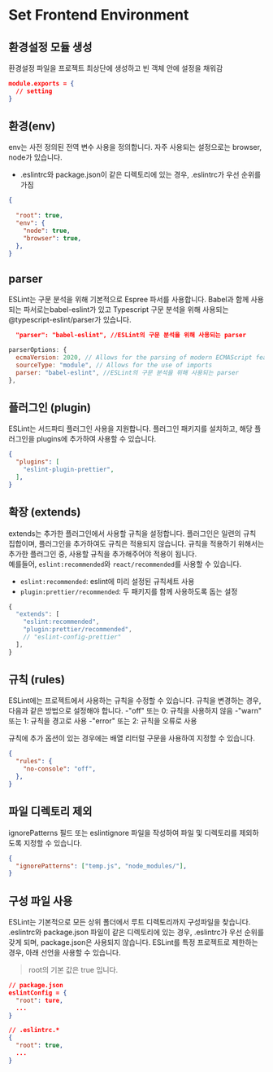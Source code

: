 # Set Frontend Environment


## 환경설정 모듈 생성
환경설정 파일을 프로젝트 최상단에 생성하고
빈 객체 안에 설정을 채워감

```json
module.exports = {
  // setting
}

```
## 환경(env)
env는 사전 정의된 전역 변수 사용을 정의합니다.
자주 사용되는 설정으로는 browser, node가 있습니다.
- .eslintrc와 package.json이 같은 디렉토리에 있는 경우, .eslintrc가 우선 순위를 가짐

```json
{
  
  "root": true, 
  "env": {    
    "node": true, 
    "browser": true,
  },
}
```

## parser
ESLint는 구문 분석을 위해 기본적으로 Espree 파서를 사용합니다.
Babel과 함께 사용되는 파서로는babel-eslint가 있고 Typescript 구문 분석을 위해 사용되는@typescript-eslint/parser가 있습니다.

```json
  "parser": "babel-eslint", //ESLint의 구문 분석을 위해 사용되는 parser
```

```javascript
parserOptions: {
  ecmaVersion: 2020, // Allows for the parsing of modern ECMAScript features
  sourceType: "module", // Allows for the use of imports
  parser: "babel-eslint", //ESLint의 구문 분석을 위해 사용되는 parser  
},
```

## 플러그인 (plugin)
ESLint는 서드파티 플러그인 사용을 지원합니다.
플러그인 패키지를 설치하고, 해당 플러그인을 plugins에 추가하여 사용할 수 있습니다.

```json
{
  "plugins": [
    "eslint-plugin-prettier",    
  ],
}
```

## 확장 (extends)
extends는 추가한 플러그인에서 사용할 규칙을 설정합니다.
플러그인은 일련의 규칙 집합이며, 플러그인을 추가하여도 규칙은 적용되지 않습니다.
규칙을 적용하기 위해서는 추가한 플러그인 중, 사용할 규칙을 추가해주어야 적용이 됩니다.  
예를들어, `eslint:recommended`와 `react/recommended`를 사용할 수 있습니다.

- `eslint:recommended`: eslint에 미리 설정된 규칙세트 사용
- `plugin:prettier/recommended`: 두 패키지를 함께 사용하도록 돕는 설정

```javascript
{  
  "extends": [ 
    "eslint:recommended", 
    "plugin:prettier/recommended",
    // "eslint-config-prettier"
  ],
}
```


## 규칙 (rules)
ESLint에는 프로젝트에서 사용하는 규칙을 수정할 수 있습니다. 규칙을 변경하는 경우, 다음과 같은 방법으로 설정해야 합니다.
-"off" 또는 0: 규칙을 사용하지 않음
-"warn" 또는 1: 규칙을 경고로 사용
-"error" 또는 2: 규칙을 오류로 사용

규칙에 추가 옵션이 있는 경우에는 배열 리터럴 구문을 사용하여 지정할 수 있습니다.

```json
{
  "rules": {
    "no-console": "off",
  },
}
```

## 파일 디렉토리 제외
ignorePatterns 필드 또는 eslintignore 파일을 작성하여 파일 및 디렉토리를 제외하도록 지정할 수 있습니다.

```json
{  
  "ignorePatterns": ["temp.js", "node_modules/"],
}
```
## 구성 파일 사용
ESLint는 기본적으로 모든 상위 폴더에서 루트 디렉토리까지 구성파일을 찾습니다.
.eslintrc와 package.json 파일이 같은 디렉토리에 있는 경우, .eslintrc가 우선 순위를 갖게 되며, package.json은 사용되지 않습니다. 
ESLint를 특정 프로젝트로 제한하는 경우, 아래 선언을 사용할 수 
있습니다.
> root의 기본 값은 true 입니다.


```json
// package.json
eslintConfig = {
  "root": ture,
  ...
}

// .eslintrc.*
{ 
  "root": true,
  ...
}
```
